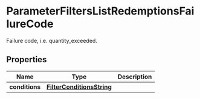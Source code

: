 

# ParameterFiltersListRedemptionsFailureCode

Failure code, i.e. quantity_exceeded.

## Properties

| Name | Type | Description |
|------------ | ------------- | ------------- |
|**conditions** | [**FilterConditionsString**](FilterConditionsString.md) |  |




